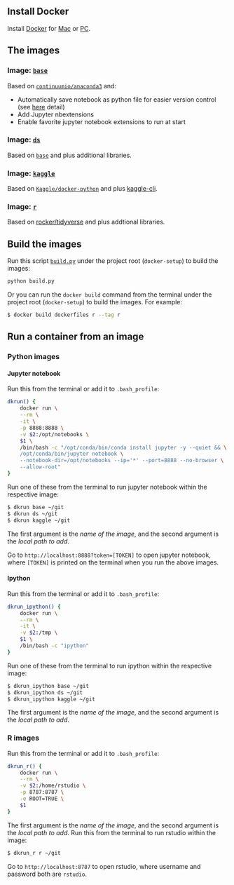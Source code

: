 ## Install Docker
Install [Docker](https://www.docker.com/) for [Mac](https://www.docker.com/docker-mac) or [PC](https://www.docker.com/docker-windows).

## The images
### Image: [`base`](https://github.com/yang-zhang/docker-setup/blob/master/base/Dockerfile)
Based on [`continuumio/anaconda3`](https://hub.docker.com/r/continuumio/anaconda3/) and:
- Automatically save notebook as python file for easier version control (see [here](https://github.com/yang-zhang/docker-setup/blob/master/save_notebook_as_py_file.md) detail)
- Add Jupyter nbextensions
- Enable favorite jupyter notebook extensions to run at start
### Image: [`ds`](https://github.com/yang-zhang/docker-setup/blob/master/ds/Dockerfile)
Based on [`base`](https://github.com/yang-zhang/docker-setup/blob/master/base/Dockerfile) and plus additional libraries.
### Image: [`kaggle`](https://github.com/yang-zhang/docker-setup/blob/master/kaggle/Dockerfile)
Based on [`Kaggle/docker-python`](https://github.com/Kaggle/docker-python) and plus [kaggle-cli](https://github.com/floydwch/kaggle-cli).
### Image: [`r`](https://github.com/yang-zhang/docker-setup/blob/master/r/Dockerfile)
Based on [rocker/tidyverse](https://hub.docker.com/r/rocker/tidyverse/) and plus addtional libraries.
## Build the images
Run this script [`build.py`](https://github.com/yang-zhang/docker-setup/blob/master/build.py) under the project root (`docker-setup`)  to build the images:
```sh
python build.py
```

Or you can run the `docker build` command from the terminal under the project root (`docker-setup`) to build the images. For example:
```sh
$ docker build dockerfiles r --tag r
```

## Run a container from an image
### Python images
#### Jupyter notebook
Run this from the terminal or add it to `.bash_profile`:
```sh
dkrun() {
	docker run \
	--rm \
	-it \
	-p 8888:8888 \
	-v $2:/opt/notebooks \
	$1 \
	/bin/bash -c "/opt/conda/bin/conda install jupyter -y --quiet && \
	/opt/conda/bin/jupyter notebook \
	--notebook-dir=/opt/notebooks --ip='*' --port=8888 --no-browser \
	--allow-root"
}
```
Run one of these from the terminal to run jupyter notebook within the respective image:
```sh
$ dkrun base ~/git
$ dkrun ds ~/git
$ dkrun kaggle ~/git
```
The first argument is the *name of the image*, and the second argument is the *local path to add*.

Go to `http://localhost:8888?token=[TOKEN]` to open jupyter notebook, where `[TOKEN]` is printed on the terminal when you run the above images.
#### Ipython
Run this from the terminal or add it to `.bash_profile`:
```sh
dkrun_ipython() {
	docker run \
	--rm \
	-it \
	-v $2:/tmp \
	$1 \
	/bin/bash -c "ipython"
}
```
Run one of these from the terminal to run ipython within the respective image:
```sh
$ dkrun_ipython base ~/git
$ dkrun_ipython ds ~/git
$ dkrun_ipython kaggle ~/git
```
The first argument is the *name of the image*, and the second argument is the *local path to add*.
### R images
Run this from the terminal or add it to `.bash_profile`:
```sh
dkrun_r() {
	docker run \
	--rm \
	-v $2:/home/rstudio \
	-p 8787:8787 \
	-e ROOT=TRUE \
	$1
}
```
The first argument is the *name of the image*, and the second argument is the *local path to add*.
Run this from the terminal to run rstudio within the image:
```sh
$ dkrun_r r ~/git
```
Go to `http://localhost:8787` to open rstudio, where username and password both are `rstudio`.
